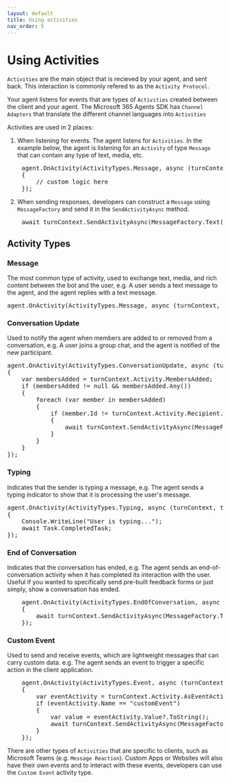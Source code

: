 ```yaml
---
layout: default
title: Using activities
nav_order: 5
---
```


# Using Activities

`Activities` are the main object that is recieved by your agent, and sent back. This interaction is commonly refered to as the `Activity Protocol`. 

Your agent listens for events that are types of `Activities` created between the client and your agent. The Microsoft 365 Agents SDK has `Channel Adapters` that translate the different channel languages into `Activities`

Activities are used in 2 places:

1. When listening for events. The agent listens for `Activities`. In the example below, the agent is listening for an `Activity` of type `Message` that can contain any type of text, media, etc. 

<pre>
    agent.OnActivity(ActivityTypes.Message, async (turnContext, turnState, cancellationToken) =>
    {
        // custom logic here
    });
</pre>

2. When sending responses, developers can construct a `Message` using `MessageFactory` and send it in the `SendActivityAsync` method. 

<pre>
    await turnContext.SendActivityAsync(MessageFactory.Text({response}"), cancellationToken);
</pre>


## Activity Types
### Message
The most common type of activity, used to exchange text, media, and rich content between the bot and the user, e.g. A user sends a text message to the agent, and the agent replies with a text message.

<pre>
agent.OnActivity(ActivityTypes.Message, async (turnContext, turnState, cancellationToken))
</pre>

### Conversation Update
Used to notify the agent when members are added to or removed from a conversation, e.g. A user joins a group chat, and the agent is notified of the new participant.

<pre>
agent.OnActivity(ActivityTypes.ConversationUpdate, async (turnContext, turnState, cancellationToken) =>
{
    var membersAdded = turnContext.Activity.MembersAdded;
    if (membersAdded != null && membersAdded.Any())
    {
        foreach (var member in membersAdded)
        {
            if (member.Id != turnContext.Activity.Recipient.Id)
            {
                await turnContext.SendActivityAsync(MessageFactory.Text($"Welcome to the chat, {member.Name}!"), cancellationToken);
            }
        }
    }
});
</pre>

### Typing
Indicates that the sender is typing a message, e.g. The agent sends a typing indicator to show that it is processing the user's message.

<pre>
agent.OnActivity(ActivityTypes.Typing, async (turnContext, turnState, cancellationToken) =>
{
    Console.WriteLine("User is typing...");
    await Task.CompletedTask;
});
</pre>

### End of Conversation
Indicates that the conversation has ended, e.g. The agent sends an end-of-conversation activity when it has completed its interaction with the user. Useful if you wanted to specifically send pre-built feedback forms or just simply, show a conversation has ended.

<pre>
    agent.OnActivity(ActivityTypes.EndOfConversation, async (turnContext, turnState, cancellationToken) =>
    {
        await turnContext.SendActivityAsync(MessageFactory.Text("Goodbye!"), cancellationToken);
    });
</pre>

### Custom Event
Used to send and receive events, which are lightweight messages that can carry custom data. e.g. The agent sends an event to trigger a specific action in the client application.

<pre>
    agent.OnActivity(ActivityTypes.Event, async (turnContext, turnState, cancellationToken) =>
    {
        var eventActivity = turnContext.Activity.AsEventActivity();
        if (eventActivity.Name == "customEvent")
        {
            var value = eventActivity.Value?.ToString();
            await turnContext.SendActivityAsync(MessageFactory.Text($"Received custom event with value: {value}"), cancellationToken);
        }
    });
</pre>

There are other types of `Activities` that are specific to clients, such as Microsoft Teams (e.g. `Message Reaction`). Custom Apps or Websites will also have their own events and to interact with these events, developers can use the `Custom Event` activity type.